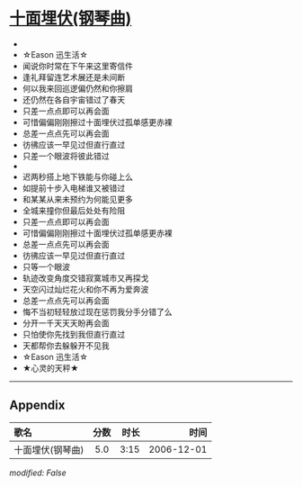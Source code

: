 # [十面埋伏(钢琴曲)](https://music.163.com/song?id=65713)

* 
* ☆Eason 迅生活☆
* 闻说你时常在下午来这里寄信件
* 逢礼拜留连艺术展还是未间断
* 何以我来回巡逻偏仍然和你擦肩
* 还仍然在各自宇宙错过了春天
* 只差一点点即可以再会面
* 可惜偏偏刚刚擦过十面埋伏过孤单感更赤裸
* 总差一点点先可以再会面
* 彷彿应该一早见过但直行直过
* 只差一个眼波将彼此错过
* 
* 迟两秒搭上地下铁能与你碰上么
* 如提前十步入电梯谁又被错过
* 和某某从来未预约为何能见更多
* 全城来撞你但最后处处有险阻
* 只差一点点即可以再会面
* 可惜偏偏刚刚擦过十面埋伏过孤单感更赤裸
* 总差一点点先可以再会面
* 彷彿应该一早见过但直行直过
* 只等一个眼波
* 轨迹改变角度交错寂寞城市又再探戈
* 天空闪过灿烂花火和你不再为爱奔波
* 总差一点点先可以再会面
* 悔不当初轻轻放过现在惩罚我分手分错了么
* 分开一千天天天盼再会面
* 只怕使你先找到我但直行直过
* 天都帮你去躲躲开不见我
* ☆Eason 迅生活☆
* ★心灵的天秤★


---

## Appendix

|歌名|分数|时长|时间|
|:---|:---:|---:|---:|
|十面埋伏(钢琴曲)|5.0|3:15|2006-12-01

*modified: False*